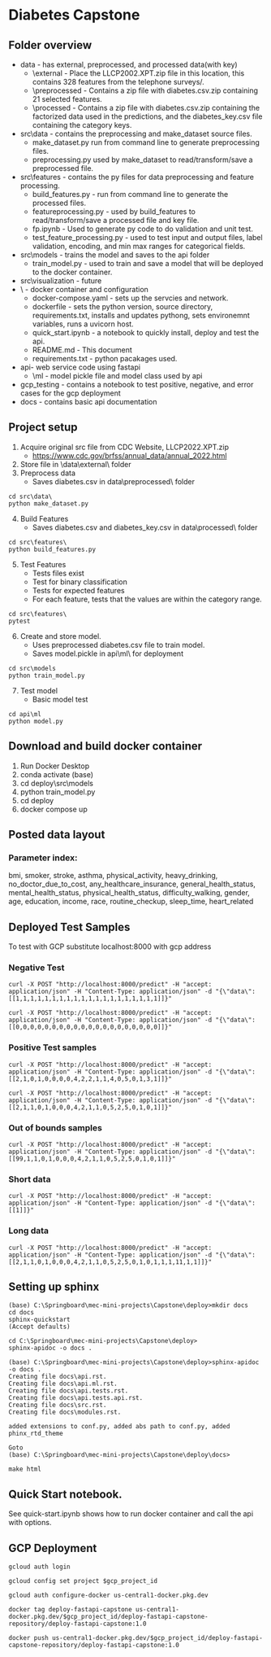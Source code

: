 # Diabetes Capstone

## Folder overview
- data - has external, preprocessed, and processed data(with key)
  - \external - Place the LLCP2002.XPT.zip file in this location, this contains 328 features from the telephone surveys/.
  - \preprocessed - Contains a zip file with diabetes.csv.zip containing 21 selected features.
  - \processed - Contains a zip file with diabetes.csv.zip containing the factorized data used in the predictions, and the diabetes_key.csv file containing the category keys.
- src\data - contains the preprocessing and make_dataset source files.
  - make_dataset.py run from command line to generate preprocessing files.
  - preprocessing.py used by make_dataset to read/transform/save a preprocessed file.
- src\features - contains the py files for data preprocessing and feature processing.
  - build_features.py - run from command line to generate the processed files.
  - featureprocessing.py - used by build_features to read/transform/save a processed file and key file.
  - fp.ipynb - Used to generate py code to do validation and unit test.
  - test_feature_processing.py - used to test input and output files, label validation, encoding, and min max ranges for categorical fields.
- src\models - trains the model and saves to the api folder
  - train_model.py - used to train and save a model that will be deployed to the docker container.
- src\visualization - future
- \ - docker container and configuration
  - docker-compose.yaml - sets up the servcies and network.
  - dockerfile - sets the python version, source directory, requirements.txt, installs and updates pythong, sets environemnt variables, runs a uvicorn host.
  - quick_start.ipynb - a notebook to quickly install, deploy and test the api.
  - README.md - This document
  - requirements.txt - python pacakages used.
- api- web service code using fastapi
  - \ml - model pickle file and model class used by api
- gcp_testing - contains a notebook to test positive, negative, and error cases for the gcp deployment
- docs - contains basic api documentation

## Project setup
1. Acquire original src file from CDC Website, LLCP2022.XPT.zip 
   - https://www.cdc.gov/brfss/annual_data/annual_2022.html
2. Store file in \data\external\ folder
3. Preprocess data
   - Saves diabetes.csv in data\preprocessed\ folder
```
cd src\data\
python make_dataset.py
```
4. Build Features
   - Saves diabetes.csv and diabetes_key.csv in data\processed\ folder
```
cd src\features\
python build_features.py
```
5. Test Features
   - Tests files exist
   - Test for binary classification
   - Tests for expected features
   - For each feature, tests that the values are within the category range.
```
cd src\features\
pytest
```
6. Create and store model.
   - Uses preprocessed diabetes.csv file to train model.
   - Saves model.pickle in api\ml\ for deployment
```
cd src\models
python train_model.py
```

7. Test model
   - Basic model test
```
cd api\ml
python model.py
```

## Download and build docker container
1. Run Docker Desktop
2. conda activate (base)
3. cd deploy\src\models
4. python train_model.py
5. cd deploy
6. docker compose up

## Posted data layout
### Parameter index:
 bmi, smoker, stroke, asthma, physical_activity, heavy_drinking, no_doctor_due_to_cost, any_healthcare_insurance, general_health_status, mental_health_status, physical_health_status, difficulty_walking, gender, age, education, income, race, routine_checkup, sleep_time, heart_related


## Deployed Test Samples
To test with GCP substitute localhost:8000 with gcp address
### Negative Test
```
curl -X POST "http://localhost:8000/predict" -H "accept: application/json" -H "Content-Type: application/json" -d "{\"data\":[[1,1,1,1,1,1,1,1,1,1,1,1,1,1,1,1,1,1,1,1]]}"

curl -X POST "http://localhost:8000/predict" -H "accept: application/json" -H "Content-Type: application/json" -d "{\"data\":[[0,0,0,0,0,0,0,0,0,0,0,0,0,0,0,0,0,0,0,0]]}"
```

### Positive Test samples
```
curl -X POST "http://localhost:8000/predict" -H "accept: application/json" -H "Content-Type: application/json" -d "{\"data\":[[2,1,0,1,0,0,0,0,4,2,2,1,1,4,0,5,0,1,3,1]]}"

curl -X POST "http://localhost:8000/predict" -H "accept: application/json" -H "Content-Type: application/json" -d "{\"data\":[[2,1,1,0,1,0,0,0,4,2,1,1,0,5,2,5,0,1,0,1]]}"
```

### Out of bounds samples
```
curl -X POST "http://localhost:8000/predict" -H "accept: application/json" -H "Content-Type: application/json" -d "{\"data\":[[99,1,1,0,1,0,0,0,4,2,1,1,0,5,2,5,0,1,0,1]]}"
```

### Short data
```
curl -X POST "http://localhost:8000/predict" -H "accept: application/json" -H "Content-Type: application/json" -d "{\"data\":[[1]]}"
```
### Long data
```
curl -X POST "http://localhost:8000/predict" -H "accept: application/json" -H "Content-Type: application/json" -d "{\"data\":[[2,1,1,0,1,0,0,0,4,2,1,1,0,5,2,5,0,1,0,1,1,1,11,1,1]]}"
```

## Setting up sphinx
```
(base) C:\Springboard\mec-mini-projects\Capstone\deploy>mkdir docs
cd docs
sphinx-quickstart 
(Accept defaults)

cd C:\Springboard\mec-mini-projects\Capstone\deploy>
sphinx-apidoc -o docs .

(base) C:\Springboard\mec-mini-projects\Capstone\deploy>sphinx-apidoc -o docs .
Creating file docs\api.rst.
Creating file docs\api.ml.rst.
Creating file docs\api.tests.rst.
Creating file docs\api.tests.api.rst.
Creating file docs\src.rst.
Creating file docs\modules.rst.

added extensions to conf.py, added abs path to conf.py, added phinx_rtd_theme

Goto
(base) C:\Springboard\mec-mini-projects\Capstone\deploy\docs>

make html
```

## Quick Start notebook.
See quick-start.ipynb shows how to run docker container and call the api with options.

## GCP Deployment
```
gcloud auth login

gcloud config set project $gcp_project_id

gcloud auth configure-docker us-central1-docker.pkg.dev

docker tag deploy-fastapi-capstone us-central1-docker.pkg.dev/$gcp_project_id/deploy-fastapi-capstone-repository/deploy-fastapi-capstone:1.0

docker push us-central1-docker.pkg.dev/$gcp_project_id/deploy-fastapi-capstone-repository/deploy-fastapi-capstone:1.0

```
<!-- 

Note: Good stuff in here I might need it.

# fastAPI ML quickstart


## Project setup
1. Create the virtual environment.
```
virtualenv /path/to/venv --python=/path/to/python3
```
You can find out the path to your `python3` interpreter with the command `which python3`.

2. Activate the environment and install dependencies.
```
source /path/to/venv/bin/activate
pip install -r requirements.txt
```

3. Launch the service
```
uvicorn api.main:app
```

## Posting requests locally
When the service is running, try
```
127.0.0.1/docs
```
or 
```
curl
```

## Deployment with Docker
1. Build the Docker image
```
docker build --file Dockerfile --tag fastapi-ml-quickstart .
```

2. Running the Docker image
```
docker run -p 8000:8000 fastapi-ml-quickstart
```

3. Entering into the Docker image
```
docker run -it --entrypoint /bin/bash fastapi-ml-quickstart
```

## docker-compose
1. Launching the service
```
docker-compose up
```
This command looks for the `docker-compose.yaml` configuration file. If you want to use another configuration file,
it can be specified with the `-f` switch. For example  

2. Testing
```
docker-compose -f docker-compose.test.yaml up --abort-on-container-exit --exit-code-from fastapi-ml-quickstart
```
-->